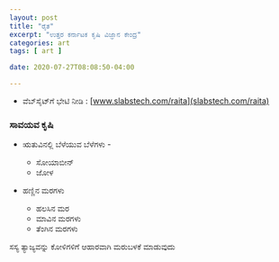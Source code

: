 ```yaml
---
layout: post
title: "ರೈತ"
excerpt: "ಉತ್ತರ ಕರ್ನಾಟಕ ಕೃಷಿ ವಿಜ್ಞಾನ ಕೇಂದ್ರ"
categories: art
tags: [ art ]

date: 2020-07-27T08:08:50-04:00

---
```



* ವೆಬ್‌ಸೈಟ್‌ಗೆ ಭೇಟಿ ನೀಡಿ : [www.slabstech.com/raita](slabstech.com/raita)

### ಸಾವಯವ ಕೃಷಿ

* ಋತುವಿನಲ್ಲಿ ಬೆಳೆಯುವ ಬೆಳೆಗಳು - 
    * ಸೋಯಾಬೀನ್
    * ಜೋಳ

* ಹಣ್ಣಿನ ಮರಗಳು
    * ಹಲಸಿನ ಮರ
    * ಮಾವಿನ ಮರಗಳು
    * ತೆಂಗಿನ ಮರಗಳು


ಸಸ್ಯ ತ್ಯಾಜ್ಯವನ್ನು ಕೋಳಿಗಳಿಗೆ ಆಹಾರವಾಗಿ ಮರುಬಳಕೆ ಮಾಡುವುದು